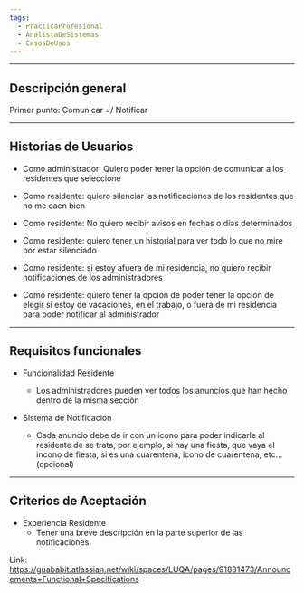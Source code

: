 ```yaml
---
tags:
  - PracticaProfesional
  - AnalistaDeSistemas
  - CasosDeUsos
---
```

---
## Descripción general

Primer punto: Comunicar =/ Notificar



---
## Historias de Usuarios

- Como administrador: Quiero poder tener la opción de comunicar a los residentes que seleccione

- Como residente: quiero silenciar las notificaciones de los residentes que no me caen bien

- Como residente: No quiero recibir avisos en fechas o días determinados

- Como residente: quiero tener un historial para ver todo lo que no mire por estar silenciado

- Como residente: si estoy afuera de mi residencia, no quiero recibir notificaciones de los administradores

- Como residente: quiero tener la opción de poder tener la opción de elegir si estoy de vacaciones, en el trabajo, o fuera de mi residencia para poder notificar al administrador



---

## Requisitos funcionales

- Funcionalidad Residente
	- Los administradores pueden ver todos los anuncios que han hecho dentro de la misma sección

- Sistema de Notificacion
	- Cada anuncio debe de ir con un icono para poder indicarle al residente de se trata, por ejemplo, si hay una fiesta, que vaya el incono de fiesta, si es una cuarentena, icono de cuarentena, etc... (opcional)



---
## Criterios de Aceptación

- Experiencia Residente
	- Tener una breve descripción en la parte superior de las notificaciones


Link: https://guababit.atlassian.net/wiki/spaces/LUQA/pages/91881473/Announcements+Functional+Specifications



